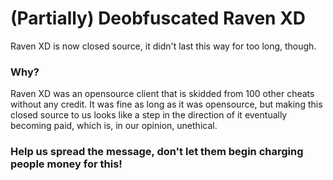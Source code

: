 # (Partially) Deobfuscated Raven XD
Raven XD is now closed source, it didn't last this way for too long, though.

### Why?
Raven XD was an opensource client that is skidded from 100 other cheats without any credit. It was fine as long as it was opensource, but making this closed source to us looks like a step in the direction of it eventually becoming paid, which is, in our opinion, unethical.

### Help us spread the message, don't let them begin charging people money for this!
